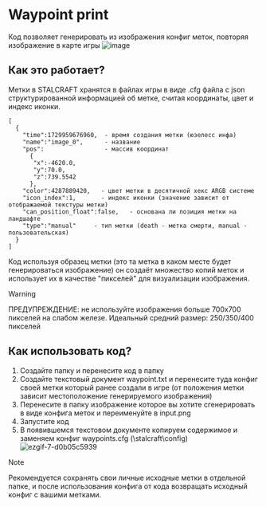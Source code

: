# Waypoint print
Код позволяет генерировать из изображения конфиг меток, повторяя изображение в карте игры
![image](https://github.com/user-attachments/assets/92a3c54c-2147-494d-a852-90fe982f9dbd)


## Как это работает?
Метки в STALCRAFT хранятся в файлах игры в виде .cfg файла с json структурированной информацией об метке, считая координаты, цвет и индекс иконки.
```
[
  {
    "time":1729959676960,  - время создания метки (юзелесс инфа)
    "name":"image_0",      - название
    "pos":                 - массив координат
      {
       "x":-4620.0,
       "y":70.0,
       "z":739.5542
      },
    "color":4287889420,   - цвет метки в десятичной хекс ARGB системе
    "icon_index":1,       - индекс иконки (значение зависит от отображаемой текстуры метки)
    "can_position_float":false,   - основана ли позиция метки на ландшафте
    "type":"manual"     - тип метки (death - метка смерти, manual - пользовательская)
  }
]
```
Код используя образец метки (это та метка в каком месте будет генерироваться изображение) он создаёт множество копий меток и использует их в качестве "пикселей" для визуализации изображения.

> [!WARNING]
> ПРЕДУПРЕЖДЕНИЕ: не используйте изображения больше 700x700 пикселей на слабом железе. Идеальный средний размер: 250/350/400 пикселей

## Как использовать код?

1. Создайте папку и перенесите код в папку
2. Создайте текстовый документ waypoint.txt и перенесите туда конфиг своей метки который ранее создали в игре (от положения метки зависит местоположение генерируемого изображения)
3. Перенесите в папку изображение которое вы хотите сгенерировать в виде конфига меток и переименуйте в input.png
4. Запустите код
5. В появившемся текстовом документе копируем содержимое и заменяем конфиг waypoints.cfg (\stalcraft\config)
![ezgif-7-d0b05c5939](https://github.com/user-attachments/assets/51f984bf-0242-4e6e-bc3b-6834e011040f)

> [!NOTE]
> Рекомендуется сохранять свои личные исходные метки в отдельной папке, и после использования конфига от кода возвращать исходный конфиг с вашими метками.
